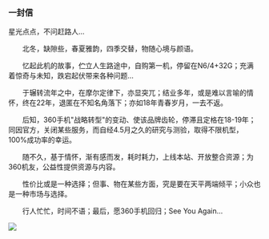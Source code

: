 ### 一封信
星光点点，不问赶路人…

&emsp;&emsp;北冬，缺隙些，春夏雅韵，四季交替，物随心境与颜语。

&emsp;&emsp;忆起此机的故事，伫立人生路途中，自购第一机，停留在N6/4+32G；充满着惊奇与未知，跌宕起伏带来各种问题…

&emsp;&emsp;于辗转流年之中，在摩尔定律下，亦显突兀；结业多年，或是难以言喻的情怀，终在22年，退匿在不知名角落下；亦如18年青春岁月，一去不返。

&emsp;&emsp;后知，360手机"战略转型"的变动、使该品牌齿轮，停滞且定格在18-19年；同因官方，关闭某些服务，而自经4.5月之久的研究与测验，取得不限机型，100%成功率的幸运。

&emsp;&emsp;随不久，基于情怀，渐有感而发，耗时耗力，上线本站、开放整合资源；为360机友，公益性提供资源与内容。

&emsp;&emsp;性价比或是一种选择；但事、物在某些方面，究是要在天平两端倾平；小众也是一种市场与选择。

&emsp;&emsp;行人忙忙，时间不语；最后，愿360手机回归；See You Again…

<img src="https://360rom.github.io/doc/pic/360手机logo.png" class="center-image">
